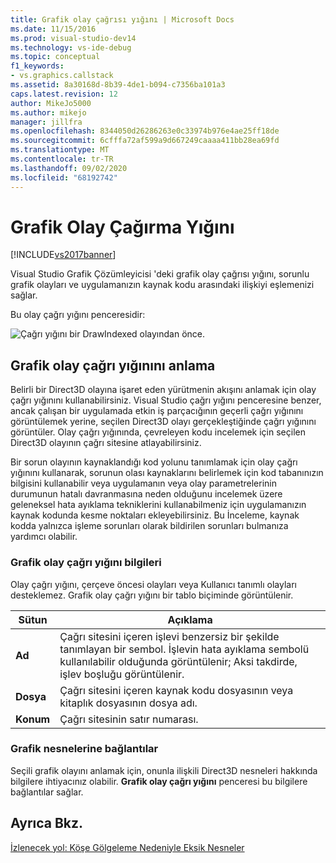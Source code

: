 ```yaml
---
title: Grafik olay çağrısı yığını | Microsoft Docs
ms.date: 11/15/2016
ms.prod: visual-studio-dev14
ms.technology: vs-ide-debug
ms.topic: conceptual
f1_keywords:
- vs.graphics.callstack
ms.assetid: 8a30168d-8b39-4de1-b094-c7356ba101a3
caps.latest.revision: 12
author: MikeJo5000
ms.author: mikejo
manager: jillfra
ms.openlocfilehash: 8344050d26286263e0c33974b976e4ae25ff18de
ms.sourcegitcommit: 6cfffa72af599a9d667249caaaa411bb28ea69fd
ms.translationtype: MT
ms.contentlocale: tr-TR
ms.lasthandoff: 09/02/2020
ms.locfileid: "68192742"
---
```

# <a name="graphics-event-call-stack"></a>Grafik Olay Çağırma Yığını
[!INCLUDE[vs2017banner](../includes/vs2017banner.md)]

Visual Studio Grafik Çözümleyicisi 'deki grafik olay çağrısı yığını, sorunlu grafik olayları ve uygulamanızın kaynak kodu arasındaki ilişkiyi eşlemenizi sağlar.  
  
 Bu olay çağrı yığını penceresidir:  
  
 ![Çağrı yığını bir DrawIndexed olayından önce.](../debugger/media/gfx-diag-demo-graphics-event-call-stack-orientation.png "gfx_diag_demo_graphics_event_call_stack_orientation")  
  
## <a name="understanding-the-graphics-event-call-stack"></a>Grafik olay çağrı yığınını anlama  
 Belirli bir Direct3D olayına işaret eden yürütmenin akışını anlamak için olay çağrı yığınını kullanabilirsiniz. Visual Studio çağrı yığını penceresine benzer, ancak çalışan bir uygulamada etkin iş parçacığının geçerli çağrı yığınını görüntülemek yerine, seçilen Direct3D olayı gerçekleştiğinde çağrı yığınını görüntüler. Olay çağrı yığınında, çevreleyen kodu incelemek için seçilen Direct3D olayının çağrı sitesine atlayabilirsiniz.  
  
 Bir sorun olayının kaynaklandığı kod yolunu tanımlamak için olay çağrı yığınını kullanarak, sorunun olası kaynaklarını belirlemek için kod tabanınızın bilgisini kullanabilir veya uygulamanın veya olay parametrelerinin durumunun hatalı davranmasına neden olduğunu incelemek üzere geleneksel hata ayıklama tekniklerini kullanabilmeniz için uygulamanızın kaynak kodunda kesme noktaları ekleyebilirsiniz. Bu İnceleme, kaynak kodda yalnızca işleme sorunları olarak bildirilen sorunları bulmanıza yardımcı olabilir.  
  
### <a name="graphics-event-call-stack-information"></a>Grafik olay çağrı yığını bilgileri  
 Olay çağrı yığını, çerçeve öncesi olayları veya Kullanıcı tanımlı olayları desteklemez. Grafik olay çağrı yığını bir tablo biçiminde görüntülenir.  
  
|Sütun|Açıklama|  
|------------|-----------------|  
|**Ad**|Çağrı sitesini içeren işlevi benzersiz bir şekilde tanımlayan bir sembol. İşlevin hata ayıklama sembolü kullanılabilir olduğunda görüntülenir; Aksi takdirde, işlev boşluğu görüntülenir.|  
|**Dosya**|Çağrı sitesini içeren kaynak kodu dosyasının veya kitaplık dosyasının dosya adı.|  
|**Konum**|Çağrı sitesinin satır numarası.|  
  
### <a name="links-to-graphics-objects"></a>Grafik nesnelerine bağlantılar  
 Seçili grafik olayını anlamak için, onunla ilişkili Direct3D nesneleri hakkında bilgilere ihtiyacınız olabilir. **Grafik olay çağrı yığını** penceresi bu bilgilere bağlantılar sağlar.  
  
## <a name="see-also"></a>Ayrıca Bkz.  
 [İzlenecek yol: Köşe Gölgeleme Nedeniyle Eksik Nesneler](../debugger/walkthrough-missing-objects-due-to-vertex-shading.md)

